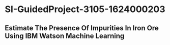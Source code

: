 # SI-GuidedProject-3105-1624000203

## Estimate The Presence Of Impurities In Iron Ore Using IBM Watson Machine Learning


